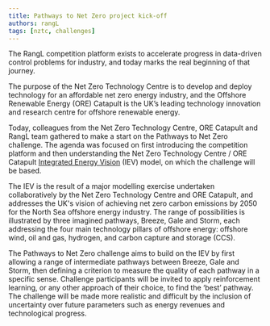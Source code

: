 ```yaml
---
title: Pathways to Net Zero project kick-off
authors: rangL
tags: [nztc, challenges]
---
```


The RangL competition platform exists to accelerate progress in data-driven control problems for industry, and today marks the real beginning of that journey.

The purpose of the Net Zero Technology Centre is to develop and deploy technology for an affordable net zero energy industry, and the Offshore Renewable Energy (ORE) Catapult is the UK’s leading technology innovation and research centre for offshore renewable energy.

Today, colleagues from the Net Zero Technology Centre, ORE Catapult and RangL team gathered to make a start on the Pathways to Net Zero challenge. The agenda was focused on first introducing the competition platform and then understanding the Net Zero Technology Centre / ORE Catapult [Integrated Energy Vision](https://ore.catapult.org.uk/press-releases/reimagining-a-net-zero-north-sea-an-integrated-energy-vision-for-2050/) (IEV) model, on which the challenge will be based.

The IEV is the result of a major modelling exercise undertaken collaboratively by the Net Zero Technology Centre and ORE Catapult, and addresses the UK's vision of achieving net zero carbon emissions by 2050 for the North Sea offshore energy industry. The range of possibilities is illustrated by three imagined pathways, Breeze, Gale and Storm, each addressing the four main technology pillars of offshore energy: offshore wind, oil and gas, hydrogen, and carbon capture and storage (CCS).

The Pathways to Net Zero challenge aims to build on the IEV by first allowing a range of intermediate pathways between Breeze, Gale and Storm, then defining a criterion to measure the quality of each pathway in a specific sense. Challenge participants will be invited to apply reinforcement learning, or any other approach of their choice, to find the ‘best’ pathway. The challenge will be made more realistic and difficult by the inclusion of uncertainty over future parameters such as energy revenues and technological progress.